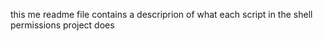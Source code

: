 this me readme file contains a descriprion of what each script in the shell permissions project does
